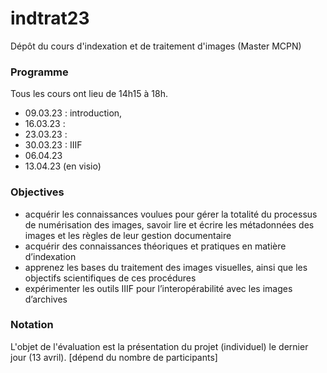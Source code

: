 # indtrat23
Dépôt du cours d'indexation et de traitement d'images (Master MCPN)

### Programme

Tous les cours ont lieu de 14h15 à 18h.

* 09.03.23 : introduction, 
* 16.03.23 :
* 23.03.23 : 
* 30.03.23 : IIIF
* 06.04.23
* 13.04.23 (en visio)

### Objectives

* acquérir les connaissances voulues pour gérer la totalité du processus de numérisation des images, savoir lire et écrire les métadonnées des images et les règles de leur gestion documentaire
* acquérir des connaissances théoriques et pratiques en matière d’indexation 
* apprenez les bases du traitement des images visuelles, ainsi que les objectifs scientifiques de ces procédures
* expérimenter les outils IIIF pour l’interopérabilité avec les images d’archives



### Notation

L'objet de l'évaluation est la présentation du projet (individuel) le dernier jour (13 avril). 
[dépend du nombre de participants]
